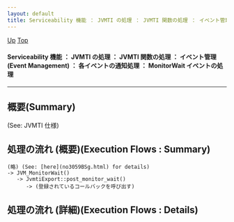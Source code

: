 ```yaml
---
layout: default
title: Serviceability 機能 ： JVMTI の処理 ： JVMTI 関数の処理 ： イベント管理 (Event Management) ： 各イベントの通知処理 ： MonitorWait イベントの処理
---
```

[Up](no29359PS.html) [Top](../index.html)

#### Serviceability 機能 ： JVMTI の処理 ： JVMTI 関数の処理 ： イベント管理 (Event Management) ： 各イベントの通知処理 ： MonitorWait イベントの処理

--- 
## 概要(Summary)
(See: JVMTI 仕様)

## 処理の流れ (概要)(Execution Flows : Summary)
```
(略) (See: [here](no3059BSg.html) for details)
-> JVM_MonitorWait()
   -> JvmtiExport::post_monitor_wait()
      -> (登録されているコールバックを呼び出す)
```

## 処理の流れ (詳細)(Execution Flows : Details)






